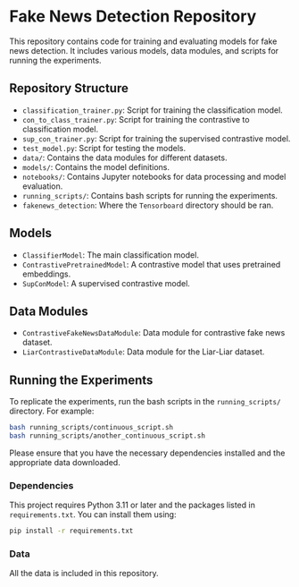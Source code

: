 # Fake News Detection Repository

This repository contains code for training and evaluating models for fake news detection. It includes various models, data modules, and scripts for running the experiments.

## Repository Structure

- `classification_trainer.py`: Script for training the classification model.
- `con_to_class_trainer.py`: Script for training the contrastive to classification model.
- `sup_con_trainer.py`: Script for training the supervised contrastive model.
- `test_model.py`: Script for testing the models.
- `data/`: Contains the data modules for different datasets.
- `models/`: Contains the model definitions.
- `notebooks/`: Contains Jupyter notebooks for data processing and model evaluation.
- `running_scripts/`: Contains bash scripts for running the experiments.
- `fakenews_detection`: Where the `Tensorboard` directory should be ran.

## Models

- `ClassifierModel`: The main classification model.
- `ContrastivePretrainedModel`: A contrastive model that uses pretrained embeddings.
- `SupConModel`: A supervised contrastive model.

## Data Modules

- `ContrastiveFakeNewsDataModule`: Data module for contrastive fake news dataset.
- `LiarContrastiveDataModule`: Data module for the Liar-Liar dataset.

## Running the Experiments

To replicate the experiments, run the bash scripts in the `running_scripts/` directory. For example:

```sh
bash running_scripts/continuous_script.sh
bash running_scripts/another_continuous_script.sh
```

Please ensure that you have the necessary dependencies installed and the appropriate data downloaded.

### Dependencies

This project requires Python 3.11 or later and the packages listed in `requirements.txt`. You can install them using:

```sh
pip install -r requirements.txt
```

### Data 

All the data is included in this repository.
